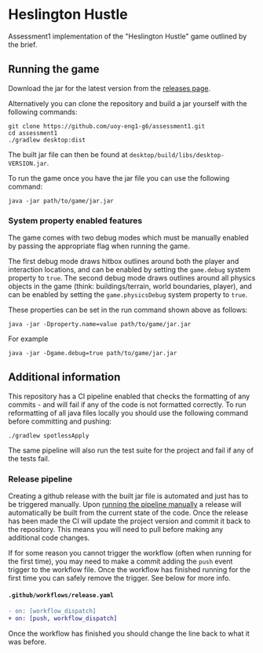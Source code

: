 # Heslington Hustle

Assessment1 implementation of the "Heslington Hustle" game outlined by the brief.

## Running the game

Download the jar for the latest version from the [releases page](https://github.com/uoy-eng1-g6/assessment1/releases).

Alternatively you can clone the repository and build a jar yourself with the following commands:

```shell
git clone https://github.com/uoy-eng1-g6/assessment1.git
cd assessment1
./gradlew desktop:dist
```

The built jar file can then be found at `desktop/build/libs/desktop-VERSION.jar`.

To run the game once you have the jar file you can use the following command:

```shell
java -jar path/to/game/jar.jar
```

### System property enabled features

The game comes with two debug modes which must be manually enabled by passing the appropriate flag when running
the game.

The first debug mode draws hitbox outlines around both the player and interaction locations, and can be enabled by
setting the `game.debug` system property to `true`. The second debug mode draws outlines around all physics objects
in the game (think: buildings/terrain, world boundaries, player), and can be enabled by setting the `game.physicsDebug`
system property to `true`.

These properties can be set in the run command shown above as follows:

```shell
java -jar -Dproperty.name=value path/to/game/jar.jar
```

For example

```shell
java -jar -Dgame.debug=true path/to/game/jar.jar
```

## Additional information

This repository has a CI pipeline enabled that checks the formatting of any commits - and will fail if
any of the code is not formatted correctly. To run reformatting of all java files locally you should use the 
following command before committing and pushing:

```shell
./gradlew spotlessApply
```

The same pipeline will also run the test suite for the project and fail if any of the tests fail.

### Release pipeline

Creating a github release with the built jar file is automated and just has to be triggered manually. Upon [running
the pipeline manually](https://github.blog/changelog/2020-07-06-github-actions-manual-triggers-with-workflow_dispatch/)
a release will automatically be built from the current state of the code. Once the release has been made the CI will
update the project version and commit it back to the repository. This means you will need to pull before making any
additional code changes.

If for some reason you cannot trigger the workflow (often when running for the first time), you may need to make a
commit adding the `push` event trigger to the workflow file. Once the workflow has finished running for the first
time you can safely remove the trigger. See below for more info.

#### `.github/workflows/release.yaml`

```diff
- on: [workflow_dispatch]
+ on: [push, workflow_dispatch]
```

Once the workflow has finished you should change the line back to what it was before.
